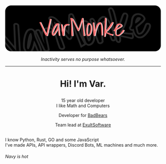 [![Header](https://raw.githubusercontent.com/VarMonke/VarMonke/main/github.png "Header")](https://varmonke.me)
<p align="center"><i>Inactivity serves no purpose whatsoever.</i></p>

---
<h1>
<p align="center">
Hi! I'm <b>Var</b>.
</p>
</h1>
<p align="center"> 15 year old developer<br>
I like Math and Computers
<br>
<p align="center">Developer for <a href="https://badbears.io" target="_blank">BadBears</a> </p>
<p align="center">Team lead at <a href="https://exultsoftware.com" target="_blank">ExultSoftware</a> </p>
<br>
I know Python, Rust, GO and some JavaScript <br>
I've made APIs, API wrappers, Discord Bots, ML machines and much more. <br>
</p>
<h6> Navy is hot </h6>
